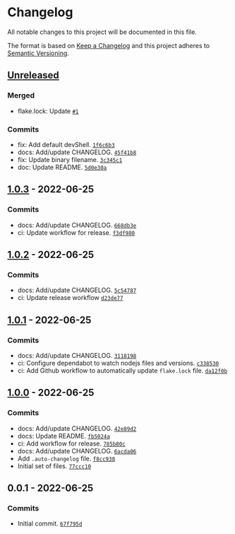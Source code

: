 # Changelog

All notable changes to this project will be documented in this file.

The format is based on [Keep a Changelog](https://keepachangelog.com/en/1.0.0/)
and this project adheres to [Semantic Versioning](https://semver.org/spec/v2.0.0.html).

## [Unreleased](https://github.com/loophp/nix-auto-changelog/compare/1.0.3...HEAD)

### Merged

- flake.lock: Update [`#1`](https://github.com/loophp/nix-auto-changelog/pull/1)

### Commits

- fix: Add default devShell. [`1f6c6b3`](https://github.com/loophp/nix-auto-changelog/commit/1f6c6b34e4c1ffc73cb83d25e25c55b87a91064b)
- docs: Add/update CHANGELOG. [`45f41b8`](https://github.com/loophp/nix-auto-changelog/commit/45f41b838850559a6852f660a84228f845f319be)
- fix: Update binary filename. [`3c345c1`](https://github.com/loophp/nix-auto-changelog/commit/3c345c18cca08b452b3df57a8ca9c53adac36cae)
- doc: Update README. [`5d0e30a`](https://github.com/loophp/nix-auto-changelog/commit/5d0e30aeecf200648f662fdbcdc38b51b413bb4c)

## [1.0.3](https://github.com/loophp/nix-auto-changelog/compare/1.0.2...1.0.3) - 2022-06-25

### Commits

- docs: Add/update CHANGELOG. [`668db3e`](https://github.com/loophp/nix-auto-changelog/commit/668db3e6cd86886a0f4d9f47d00a454778c6d4c2)
- ci: Update workflow for release. [`f3df980`](https://github.com/loophp/nix-auto-changelog/commit/f3df980d4f0fc3e907abacc9f9c45ec99fd1026c)

## [1.0.2](https://github.com/loophp/nix-auto-changelog/compare/1.0.1...1.0.2) - 2022-06-25

### Commits

- docs: Add/update CHANGELOG. [`5c54787`](https://github.com/loophp/nix-auto-changelog/commit/5c5478798ec9acacc9fface56a72e8c64af3c812)
- ci: Update release workflow [`d23de77`](https://github.com/loophp/nix-auto-changelog/commit/d23de7723e60cdafddb69364baee6ba0cfb1cf1f)

## [1.0.1](https://github.com/loophp/nix-auto-changelog/compare/1.0.0...1.0.1) - 2022-06-25

### Commits

- docs: Add/update CHANGELOG. [`3118198`](https://github.com/loophp/nix-auto-changelog/commit/3118198fbeae6260fdcddcf1ef54f3944e3ea8cb)
- ci: Configure dependabot to watch nodejs files and versions. [`c338530`](https://github.com/loophp/nix-auto-changelog/commit/c338530ebdbdb8a8703d0e44e445da3ecc9576a6)
- ci: Add Github workflow to automatically update `flake.lock` file. [`da12f0b`](https://github.com/loophp/nix-auto-changelog/commit/da12f0b2f1fb88f9d9ba2c12109533cbe4a1dd25)

## [1.0.0](https://github.com/loophp/nix-auto-changelog/compare/0.0.1...1.0.0) - 2022-06-25

### Commits

- docs: Add/update CHANGELOG. [`42e89d2`](https://github.com/loophp/nix-auto-changelog/commit/42e89d2ec20cb55a1523d5c75c5b9a9336b17048)
- docs: Update README. [`fb5024a`](https://github.com/loophp/nix-auto-changelog/commit/fb5024a03f55d5f80182177d5023c78120da8fac)
- ci: Add workflow for release. [`785b80c`](https://github.com/loophp/nix-auto-changelog/commit/785b80c6597a2ca820d64b64b6fa87297b9c2d2b)
- docs: Add/update CHANGELOG. [`6acda06`](https://github.com/loophp/nix-auto-changelog/commit/6acda0649cda9648a10080d6c12e65f0cbd7ffd8)
- Add `.auto-changelog` file. [`f8cc938`](https://github.com/loophp/nix-auto-changelog/commit/f8cc9380291e032723607211942d6aa3b97597a7)
- Initial set of files. [`77ccc10`](https://github.com/loophp/nix-auto-changelog/commit/77ccc10588fd0dda6924b733a85883e832412621)

## 0.0.1 - 2022-06-25

### Commits

- Initial commit. [`67f795d`](https://github.com/loophp/nix-auto-changelog/commit/67f795d3121233ba39a7679d6baf26bcba06e205)
